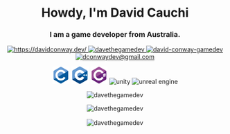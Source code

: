 <h1 align="center">Howdy, I'm David Cauchi</h1>
<h3 align="center">I am a game developer from Australia.</h3>

<p align="center"> 
  <a href="https://davidconway.dev/" target="blank">
    <img src="https://img.shields.io/badge/Portfolio-0077B5?style=for-the-badge&logo=site&logoColor=white" alt="https://davidconway.dev/" />
  </a> 
  <a href="https://twitter.com/davethegamedev" target="blank">
    <img src="https://img.shields.io/badge/Twitter-0077B5?style=for-the-badge&logo=twitter&logoColor=white" alt="davethegamedev" />
  </a> 
<a href="https://linkedin.com/in/david-conway-gamedev" target="blank">
    <img src="https://img.shields.io/badge/LinkedIn-0077B5?style=for-the-badge&logo=linkedin&logoColor=white" alt="david-conway-gamedev" />
  </a> 
  <a href="mailto: dconwaydev@gmail.com" target="blank">
    <img src="https://img.shields.io/badge/Gmail-0077B5?style=for-the-badge&logo=gmail&logoColor=white" alt="dconwaydev@gmail.com" />
  </a> 
</p>

<p align="center">
  <img src="https://raw.githubusercontent.com/devicons/devicon/master/icons/c/c-original.svg" alt="c" width="40" height="40"/>
  <img src="https://raw.githubusercontent.com/devicons/devicon/master/icons/cplusplus/cplusplus-original.svg" alt="cplusplus" width="40" height="40"/>
  <img src="https://raw.githubusercontent.com/devicons/devicon/master/icons/csharp/csharp-original.svg" alt="csharp" width="40" height="40"/> 
  <img src="https://github.com/kenangundogan/fontisto/blob/master/icons/svg/brand/unity.svg" alt="unity" width="40" height="40"/>
  <img src="https://github.com/simple-icons/simple-icons/blob/master/icons/unrealengine.svg" alt="unreal engine" width="40" height="40"/>
</p>

<p align="center"> <img src="https://komarev.com/ghpvc/?username=davethegamedev&label=Profile%20views&color=0e75b6&style=flat" alt="davethegamedev" /> </p>

<p align="center" ><img src="https://github-readme-stats.vercel.app/api?username=davethegamedev&show_icons=true&locale=en" alt="davethegamedev" /></p>

<p align="center" ><img align="center" src="https://github-readme-streak-stats.herokuapp.com/?user=davethegamedev&" alt="davethegamedev" /></p>
